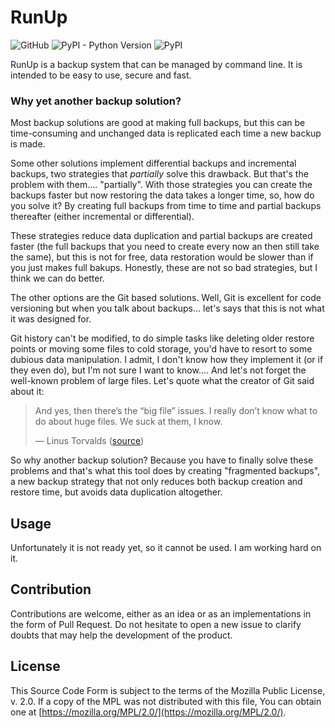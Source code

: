 # RunUp

![GitHub](https://img.shields.io/github/license/kennylajara/RunUp?style=for-the-badge&color=%230374b4)
![PyPI - Python Version](https://img.shields.io/pypi/pyversions/RunUp?label=Python%20Support&style=for-the-badge)
![PyPI](https://img.shields.io/pypi/v/RunUp?style=for-the-badge&color=%230374b4&label=Version&logoColor=%23ffffff)


RunUp is a backup system that can be managed by command line. It is intended to be easy to use, secure and fast.

### Why yet another backup solution?

Most backup solutions are good at making full backups, but this can be time-consuming and unchanged data is replicated each time a new backup is made.

Some other solutions implement differential backups and incremental backups, two strategies that _partially_ solve this drawback. But that's the problem with them.... "partially". With those strategies you can create the backups faster but now restoring the data takes a longer time, so, how do you solve it? By creating full backups from time to time and partial backups thereafter (either incremental or differential).

These strategies reduce data duplication and partial backups are created faster (the full backups that you need to create every now an then still take the same), but this is not for free, data restoration would be slower than if you just makes full bakups. Honestly, these are not so bad strategies, but I think we can do better.

The other options are the Git based solutions. Well, Git is excellent for code versioning but when you talk about backups... let's says that this is not what it was designed for.

Git history can't be modified, to do simple tasks like deleting older restore points or moving some files to cold storage, you'd have to resort to some dubious data manipulation. I admit, I don't know how they implement it (or if they even do), but I'm not sure I want to know.... And let's not forget the well-known problem of large files. Let's quote what the creator of Git said about it:

> And yes, then there’s the “big file” issues. I really don’t know what to do about huge files. We suck at them, I know.
> 
> — Linus Torvalds ([source](https://towardsdatascience.com/data-versioning-all-you-need-to-know-7077aa5ed6d1#d5e7))

So why another backup solution? Because you have to finally solve these problems and that's what this tool does by creating "fragmented backups", a new backup strategy that not only reduces both backup creation and restore time, but avoids data duplication altogether.

## Usage

Unfortunately it is not ready yet, so it cannot be used. I am working hard on it.

## Contribution

Contributions are welcome, either as an idea or as an implementations in the form of Pull Request. Do not hesitate to open a new issue to clarify doubts that may help the development of the product.

## License

This Source Code Form is subject to the terms of the Mozilla Public License, v. 2.0. If a copy of the MPL was not distributed with this file, You can obtain one at [https://mozilla.org/MPL/2.0/](https://mozilla.org/MPL/2.0/).

